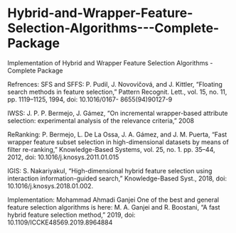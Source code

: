 # Hybrid-and-Wrapper-Feature-Selection-Algorithms---Complete-Package
Implementation of Hybrid and Wrapper Feature Selection Algorithms - Complete Package

Refrences:
SFS and SFFS:
P. Pudil, J. Novovičová, and J. Kittler, “Floating search methods in feature selection,” Pattern Recognit. Lett., vol. 15, no. 11, pp. 1119–1125, 1994, doi: 10.1016/0167- 8655(94)90127-9

IWSS:
J. P. P. Bermejo, J. Gámez, “On incremental wrapper-based attribute selection: experimental analysis of the relevance criteria,” 2008

ReRanking:
P. Bermejo, L. De La Ossa, J. A. Gámez, and J. M. Puerta, “Fast wrapper feature subset selection in high-dimensional datasets by means of filter re-ranking,” Knowledge-Based Systems, vol. 25, no. 1. pp. 35–44, 2012, doi: 10.1016/j.knosys.2011.01.015

IGIS:
S. Nakariyakul, “High-dimensional hybrid feature selection using interaction information-guided search,” Knowledge-Based Syst., 2018, doi: 10.1016/j.knosys.2018.01.002.

Implementation: Mohammad Ahmadi Ganjei
One of the best and general feature selection algorithms is here:
M. A. Ganjei and R. Boostani, “A fast hybrid feature selection method,” 2019, doi: 10.1109/ICCKE48569.2019.8964884
